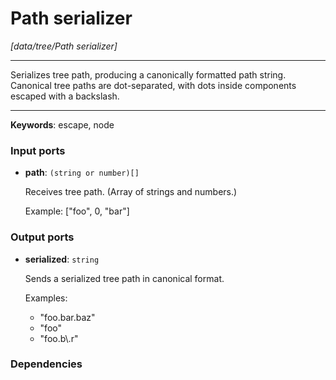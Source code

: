 # Path serializer

_[data/tree/Path serializer]_

---

Serializes tree path, producing a canonically formatted path string.  
Canonical tree paths are dot-separated, with dots inside components escaped with a backslash.  

---

__Keywords__: escape, node

### Input ports

* __path__: ` (string or number)[] `

    Receives tree path. (Array of strings and numbers.)
    
    Example: ["foo", 0, "bar"]

### Output ports

* __serialized__: ` string `

    Sends a serialized tree path in canonical format.
    
    Examples:
    * "foo.bar.baz"
    * "foo"
    * "foo.b\\.r"

### Dependencies




